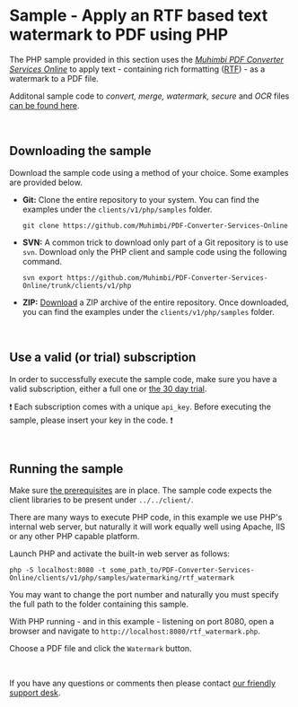 # Sample - Apply an RTF based text watermark to PDF using PHP

The PHP sample provided in this section uses the [*Muhimbi PDF Converter Services Online*](https://github.com/Muhimbi/PDF-Converter-Services-Online) to apply text - containing rich formatting ([RTF](http://search.cpan.org/~sburke/RTF-Writer-1.11/lib/RTF/Cookbook.pod)) - as a watermark to a PDF file. 

Additonal sample code to *convert, merge, watermark, secure* and *OCR* files [can be found here](../).

<br>

## Downloading the sample

Download the sample code using a method of your choice. Some examples are provided below.

- **Git:** Clone the entire repository to your system. You can find the examples under the `clients/v1/php/samples` folder.<br>
   
     `git clone https://github.com/Muhimbi/PDF-Converter-Services-Online`

- **SVN:** A common trick to download only part of a Git repository  is to use `svn`. Download only the PHP client and sample code using the following command.<br>

     `svn export https://github.com/Muhimbi/PDF-Converter-Services-Online/trunk/clients/v1/php`

- **ZIP:** [Download](https://github.com/Muhimbi/PDF-Converter-Services-Online/zipball/master/) a ZIP archive of the entire repository. Once downloaded, you can find the examples under the `clients/v1/php/samples` folder.

<br>

## Use a valid (or trial) subscription

In order to successfully execute the sample code, make sure you have a valid subscription, either a full one or [the 30 day trial](https://support.muhimbi.com/hc/en-us/articles/115002816048-Getting-started-with-the-PDF-Converter-Services-Online).

:exclamation: Each subscription comes with a unique `api_key`. Before executing the sample, please insert your key in the code. :exclamation:


<br>

## Running the sample

Make sure [the prerequisites](https://github.com/Muhimbi/PDF-Converter-Services-Online/tree/master/clients/v1/php#prerequisites) are in place. The sample code expects the client libraries to be present under `../../client/`.

There are many ways to execute PHP code, in this example we use PHP's internal web server, but naturally it will work equally well using Apache, IIS or any other PHP capable platform.

Launch PHP and activate the built-in web server as follows:

```
php -S localhost:8080 -t some_path_to/PDF-Converter-Services-Online/clients/v1/php/samples/watermarking/rtf_watermark
```

You may want to change the port number and naturally you must specify the full path to the folder containing this sample.

With PHP running - and in this example - listening on port 8080, open a browser and navigate to `http://localhost:8080/rtf_watermark.php`.

Choose a PDF file and click the `Watermark` button. 

<br>

If you have any questions or comments then please contact [our friendly support desk](http://www.muhimbi-online.com/contact).
